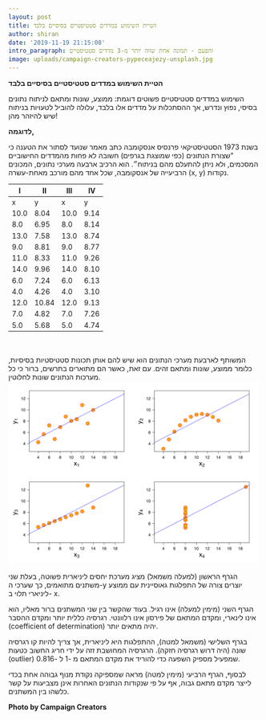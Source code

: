 ```yaml
---
layout: post
title: הטיית השימוש במדדים סטטיסטיים בסיסיים בלבד
author: shiran
date: '2019-11-19 21:15:08'
intro_paragraph: והפעם - תמונה אחת שווה יותר מ-3 מדדים סטטיסטיים
image: uploads/campaign-creators-pypeceajezy-unsplash.jpg
---
```

**הטיית השימוש במדדים סטטיסטיים בסיסיים בלבד**

השימוש במדדים סטטיסטיים פשוטים דוגמת: ממוצע, שונות ומתאם לניתוח נתונים בסיסי, נפוץ ונדרש, אך ההסתכלות על מדדים אלו בלבד, עלולה להוביל לטעויות בניתוח שיש להיזהר מהן!

**לדוגמה,** 

בשנת 1973 הסטטיסטיקאי פרנסיס אנסקומבה כתב מאמר שנועד לסתור את הטענה כי "שצורת הנתונים (כפי שמוצגת בגרפים) חשובה לא פחות מהמדדים החישוביים המסכמים, ולא ניתן להתעלם מהם בניתוח״.  הוא הרכיב ארבעה מערכי נתונים, המכונים הרביעייה של אנסקומבה, שכל אחד מהם מורכב מאחת-עשרה (x, y) נקודות. 


| I              | II            | III            | IV             |
|----------------|---------------|----------------|----------------|
| x     | y      | x     | y     | x     | y      | x     | y      |
| 10\.0 | 8\.04  | 10\.0 | 9\.14 | 10\.0 | 7\.46  | 8\.0  | 6\.58  |
| 8\.0  | 6\.95  | 8\.0  | 8\.14 | 8\.0  | 6\.77  | 8\.0  | 5\.76  |
| 13\.0 | 7\.58  | 13\.0 | 8\.74 | 13\.0 | 12\.74 | 8\.0  | 7\.71  |
| 9\.0  | 8\.81  | 9\.0  | 8\.77 | 9\.0  | 7\.11  | 8\.0  | 8\.84  |
| 11\.0 | 8\.33  | 11\.0 | 9\.26 | 11\.0 | 7\.81  | 8\.0  | 8\.47  |
| 14\.0 | 9\.96  | 14\.0 | 8\.10 | 14\.0 | 8\.84  | 8\.0  | 7\.04  |
| 6\.0  | 7\.24  | 6\.0  | 6\.13 | 6\.0  | 6\.08  | 8\.0  | 5\.25  |
| 4\.0  | 4\.26  | 4\.0  | 3\.10 | 4\.0  | 5\.39  | 19\.0 | 12\.50 |
| 12\.0 | 10\.84 | 12\.0 | 9\.13 | 12\.0 | 8\.15  | 8\.0  | 5\.56  |
| 7\.0  | 4\.82  | 7\.0  | 7\.26 | 7\.0  | 6\.42  | 8\.0  | 7\.91  |
| 5\.0  | 5\.68  | 5\.0  | 4\.74 | 5\.0  | 5\.73  | 8\.0  | 6\.89  |


<br>
<br>
המשותף לארבעת מערכי הנתונים הוא שיש להם אותן תכונות סטטיסטיות בסיסיות, כלומר ממוצע, שונות ומתאם זהים. עם זאת, כאשר הם מתוארים בתרשים, ברור כי כל מערכות הנתונים שונות לחלוטין.

<img src="/assets/img/uploads/anscombe-s_quartet_3.svg" style="width: 500px"/>


הגרף הראשון (למעלה משמאל) מציג מערכת יחסים ליניארית פשוטה, בעלת שני משתנים מתואמים, כך שערכי ה-y יוצרים צורה של התפלגות גאוסיינית עם ממוצע ליניארי תלוי ב- x.

הגרף השני (מימין למעלה) אינו רגיל. בעוד שהקשר בין שני המשתנים ברור מאליו, הוא אינו לינארי, ומקדם המתאם של פירסון אינו רלוונטי. רגרסיה כללית יותר ומקדם ההסבר (coefficient of determination) יהיה מתאים יותר.

בגרף השלישי (משמאל למטה), ההתפלגות היא ליניארית, אך צריך להיות קו רגרסיה שונה (היה דרוש רגרסיה חזקה). הרגרסיה המחושבת זזה על ידי חריג החשוב כטעות (outlier) שמפעיל מספיק השפעה כדי להוריד את מקדם המתאם מ -1 ל -0.816.

לבסוף, הגרף הרביעי (מימין למטה) מראה שמספיקה נקודת מנוף גבוהה אחת בכדי לייצר מקדם מתאם גבוה, אף על פי שנקודות הנתונים האחרות אינן מצביעות על קשר כלשהו בין המשתנים.



**Photo by Campaign Creators**

